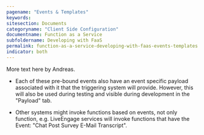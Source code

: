 ```yaml
---
pagename: "Events & Templates"
keywords:
sitesection: Documents
categoryname: "Client Side Configuration"
documentname: Function as a Service
subfoldername: Developing with FaaS
permalink: function-as-a-service-developing-with-faas-events-templates.html
indicator: both
---
```


More text here by Andreas.

* Each of these pre-bound events also have an event specific payload associated with it that the triggering system will provide. However, this will also be used during testing and visible during development in the "Payload" tab.

* Other systems might invoke functions based on events, not only function, e.g. LiveEngage services will invoke functions that have the Event: "Chat Post Survey E-Mail Transcript".
